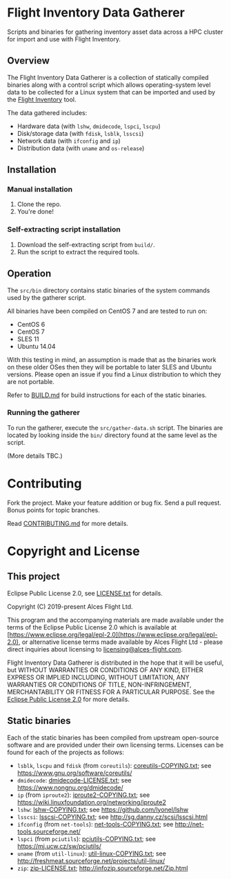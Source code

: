 # Flight Inventory Data Gatherer

Scripts and binaries for gathering inventory asset data across a HPC cluster for import and use with Flight Inventory.

## Overview

The Flight Inventory Data Gatherer is a collection of statically compiled binaries along with a control script which allows operating-system level data to be collected for a Linux system that can be imported and used by the [Flight Inventory](https://github.com/openflighthpc/flight-inventory) tool.

The data gathered includes:

 * Hardware data (with `lshw`, `dmidecode`, `lspci`, `lscpu`)
 * Disk/storage data (with `fdisk`, `lsblk`, `lsscsi`)
 * Network data (with `ifconfig` and `ip`)
 * Distribution data (with `uname` and `os-release`)

## Installation

### Manual installation

1. Clone the repo.
2. You're done!

### Self-extracting script installation

1. Download the self-extracting script from `build/`.
2. Run the script to extract the required tools.

## Operation

The `src/bin` directory contains static binaries of the system commands used by the gatherer script.

All binaries have been compiled on CentOS 7 and are tested to run on:

- CentOS 6
- CentOS 7
- SLES 11
- Ubuntu 14.04

With this testing in mind, an assumption is made that as the binaries work on these older OSes then they will be portable to later SLES and Ubuntu versions.  Please open an issue if you find a Linux distribution to which they are not portable.

Refer to [BUILD.md](BUILD.md) for build instructions for each of the static binaries.

### Running the gatherer

To run the gatherer, execute the `src/gather-data.sh` script. The binaries are located by looking inside the `bin/` directory found at the same level as the script.

(More details TBC.)

# Contributing

Fork the project. Make your feature addition or bug fix. Send a pull
request. Bonus points for topic branches.

Read [CONTRIBUTING.md](CONTRIBUTING.md) for more details.

# Copyright and License

## This project

Eclipse Public License 2.0, see [LICENSE.txt](LICENSE.txt) for details.

Copyright (C) 2019-present Alces Flight Ltd.

This program and the accompanying materials are made available under
the terms of the Eclipse Public License 2.0 which is available at
[https://www.eclipse.org/legal/epl-2.0](https://www.eclipse.org/legal/epl-2.0),
or alternative license terms made available by Alces Flight Ltd -
please direct inquiries about licensing to
[licensing@alces-flight.com](mailto:licensing@alces-flight.com).

Flight Inventory Data Gatherer is distributed in the hope that it will be
useful, but WITHOUT WARRANTIES OR CONDITIONS OF ANY KIND, EITHER
EXPRESS OR IMPLIED INCLUDING, WITHOUT LIMITATION, ANY WARRANTIES OR
CONDITIONS OF TITLE, NON-INFRINGEMENT, MERCHANTABILITY OR FITNESS FOR
A PARTICULAR PURPOSE. See the [Eclipse Public License 2.0](https://opensource.org/licenses/EPL-2.0) for more
details.

## Static binaries

Each of the static binaries has been compiled from upstream open-source software and are provided under their own licensing terms.  Licenses can be found for each of the projects as follows:

* `lsblk`, `lscpu` and `fdisk` (from `coreutils`): [coreutils-COPYING.txt](licenses/coreutils-COPYING.txt); see <https://www.gnu.org/software/coreutils/>
* `dmidecode`: [dmidecode-LICENSE.txt](licenses/dmidecode-LICENSE.txt); see <https://www.nongnu.org/dmidecode/>
* `ip` (from `iproute2`): [iproute2-COPYING.txt](licenses/iproute2-COPYING.txt); see <https://wiki.linuxfoundation.org/networking/iproute2>
* `lshw`: [lshw-COPYING.txt](licenses/lshw-COPYING.txt); see <https://github.com/lyonel/lshw>
* `lsscsi`: [lsscsi-COPYING.txt](licenses/lsscsi-COPYING.txt); see <http://sg.danny.cz/scsi/lsscsi.html>
* `ifconfig` (from `net-tools`): [net-tools-COPYING.txt](licenses/net-tools-COPYING.txt); see <http://net-tools.sourceforge.net/>
* `lspci` (from `pciutils`): [pciutils-COPYING.txt](licenses/pciutils-COPYING.txt); see <https://mj.ucw.cz/sw/pciutils/>
* `uname` (from `util-linux`): [util-linux-COPYING.txt](licenses/util-linux-COPYING.txt); see <http://freshmeat.sourceforge.net/projects/util-linux/>
* `zip`: [zip-LICENSE.txt](licenses/zip-LICENSE.txt); <http://infozip.sourceforge.net/Zip.html>
